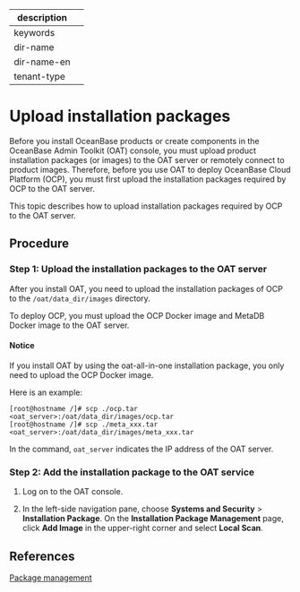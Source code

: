 |description||
|---|---|
|keywords||
|dir-name||
|dir-name-en||
|tenant-type||

# Upload installation packages

Before you install OceanBase products or create components in the OceanBase Admin Toolkit (OAT) console, you must upload product installation packages (or images) to the OAT server or remotely connect to product images. Therefore, before you use OAT to deploy OceanBase Cloud Platform (OCP), you must first upload the installation packages required by OCP to the OAT server.

This topic describes how to upload installation packages required by OCP to the OAT server.

## Procedure

### Step 1: Upload the installation packages to the OAT server

After you install OAT, you need to upload the installation packages of OCP to the `/oat/data_dir/images` directory.

To deploy OCP, you must upload the OCP Docker image and MetaDB Docker image to the OAT server.

<main id="notice" type='notice'>
<h4>Notice</h4>
<p>If you install OAT by using the oat-all-in-one installation package, you only need to upload the OCP Docker image. </p>
</main>

Here is an example:

```shell
[root@hostname /]# scp ./ocp.tar <oat_server>:/oat/data_dir/images/ocp.tar
[root@hostname /]# scp ./meta_xxx.tar <oat_server>:/oat/data_dir/images/meta_xxx.tar
```

In the command, `oat_server` indicates the IP address of the OAT server.

### Step 2: Add the installation package to the OAT service

1. Log on to the OAT console.

2. In the left-side navigation pane, choose **Systems and Security** > **Installation Package**. On the **Installation Package Management** page, click **Add Image** in the upper-right corner and select **Local Scan**.

   <!-- ![1](https://obbusiness-private.oss-cn-shanghai.aliyuncs.com/doc/img/observer-enterprise/V4.1.0/4.deploy/3.deploy-oceanbase-database-enterprise/1.deploy-ocp/3%E5%AE%89%E8%A3%85%E5%8C%85%E7%AE%A1%E7%90%86-%E4%B8%AD%E6%96%87.png) -->

## References

[Package management](https://en.oceanbase.com/docs/enterprise-oat-10000000000949582)